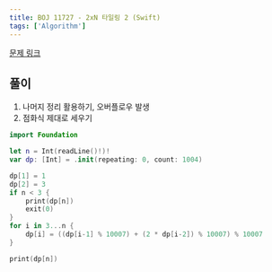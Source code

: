 ```yaml
---
title: BOJ 11727 - 2xN 타일링 2 (Swift)
tags: ['Algorithm']
---
```


[문제 링크](https://www.acmicpc.net/problem/11727)

## 풀이

1. 나머지 정리 활용하기, 오버플로우 발생
2. 점화식 제대로 세우기

```swift
import Foundation

let n = Int(readLine()!)!
var dp: [Int] = .init(repeating: 0, count: 1004)

dp[1] = 1
dp[2] = 3
if n < 3 {
    print(dp[n])
    exit(0)
}
for i in 3...n {
    dp[i] = ((dp[i-1] % 10007) + (2 * dp[i-2]) % 10007) % 10007
}

print(dp[n])
```
